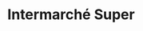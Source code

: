 ---
title: "Intermarché Super"
url: /coudekerque-branche/intermarche-super-route-de-furnes/
shop: supermarché
---